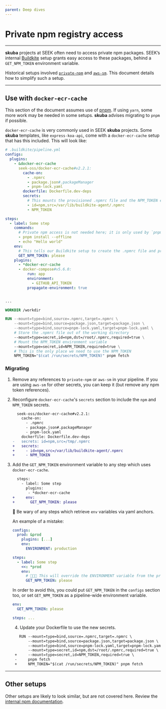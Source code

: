 ```yaml
---
parent: Deep dives
---
```


# Private npm registry access

---

**skuba** projects at SEEK often need to access private npm packages.
SEEK’s internal [Buildkite](./buildkite.md) setup grants easy access to these packages,
behind a `GET_NPM_TOKEN` environment variable.

Historical setups involved [`private-npm`](http://github.com/seek-oss/private-npm-buildkite-plugin) and [`aws-sm`](https://github.com/seek-oss/aws-sm-buildkite-plugin/).
This document details how to simplify such a setup.

---

## Use with `docker-ecr-cache`

This section of the document assumes use of [pnpm](./pnpm.md).
If using `yarn`, some more work may be needed in some setups.
**skuba** advises migrating to `pnpm` if possible.

`docker-ecr-cache` is very commonly used in SEEK **skuba** projects.
Some **skuba** templates, like `express-koa-api`, come with a `docker-ecr-cache` setup that has this included.
This will look like:

```yaml
# .buildkite/pipeline.yml
configs:
  plugins:
    - &docker-ecr-cache
      seek-oss/docker-ecr-cache#v2.2.1:
        cache-on:
          - .npmrc
          - package.json#.packageManager
          - pnpm-lock.yaml
        dockerfile: Dockerfile.dev-deps
        secrets:
          # This mounts the provisioned .npmrc file and the NPM_TOKEN environment variable for use in `pnpm fetch`
          - id=npm,src=/var/lib/buildkite-agent/.npmrc
          - NPM_TOKEN

steps:
  - label: Some step
    commands:
      # Private npm access is not needed here; it is only used by `pnpm fetch` in the Dockerfile
      - pnpm install --offline
      - echo "Hello world"
    env:
      # This tells our Buildkite setup to create the .npmrc file and provision the NPM_TOKEN environment variable
      GET_NPM_TOKEN: please
    plugins:
      - *docker-ecr-cache
      - docker-compose#v5.6.0:
          run: app
          environment:
            - GITHUB_API_TOKEN
          propagate-environment: true
```

```dockerfile

...

WORKDIR /workdir

RUN --mount=type=bind,source=.npmrc,target=.npmrc \
    --mount=type=bind,source=package.json,target=package.json \
    --mount=type=bind,source=pnpm-lock.yaml,target=pnpm-lock.yaml \
    # Store the .npmrc file out of the working directory
    --mount=type=secret,id=npm,dst=/root/.npmrc,required=true \
    # Mount the NPM_TOKEN environment variable
    --mount=type=secret,id=NPM_TOKEN,required=true \
    # This is the only place we need to use the NPM_TOKEN
    NPM_TOKEN="$(cat /run/secrets/NPM_TOKEN)" pnpm fetch
```

### Migrating

1. Remove any references to `private-npm` or `aws-sm` in your pipeline.
   If you are using `aws-sm` for other secrets, you can keep it (but remove any npm token references).
   
2. Reconfigure `docker-ecr-cache`'s `secrets` section to include the `npm` and `NPM_TOKEN` secrets.
   
   <!-- prettier-ignore -->
   ```diff
     seek-oss/docker-ecr-cache#v2.2.1:
       cache-on:
         - .npmrc
         - package.json#.packageManager
         - pnpm-lock.yaml
       dockerfile: Dockerfile.dev-deps
   -   secrets: id=npm,src=/tmp/.npmrc
   +   secrets:
   +     - id=npm,src=/var/lib/buildkite-agent/.npmrc
   +     - NPM_TOKEN
   ```
   
3. Add the `GET_NPM_TOKEN` environment variable to any step which uses `docker-ecr-cache`.

   ```diff
     steps:
       - label: Some step
         plugins: 
          - *docker-ecr-cache
   +     env:
   +       GET_NPM_TOKEN: please
   ```
   
   🚨 Be wary of any steps which retrieve `env` variables via yaml anchors.
   
   An example of a mistake:
   
    ```yaml
    configs:
      prod: &prod
        plugins: [...]
        env:
          ENVIRONMENT: production
    
    steps:
      - label: Some step
        <<: *prod
        env:  
          # 🚨🚨🚨 This will override the ENVIRONMENT variable from the prod anchor
          GET_NPM_TOKEN: please
    ```
    
    In order to avoid this, you could put `GET_NPM_TOKEN` in the `configs` section too, or set `GET_NPM_TOKEN` 
    as a pipeline-wide environment variable.
    
    ```yaml
    env:
      GET_NPM_TOKEN: please
    
    steps: ...
    ```
    
   4. Update your Dockerfile to use the new secrets.
   
   ```diff
      RUN --mount=type=bind,source=.npmrc,target=.npmrc \
          --mount=type=bind,source=package.json,target=package.json \
          --mount=type=bind,source=pnpm-lock.yaml,target=pnpm-lock.yaml \
          --mount=type=secret,id=npm,dst=/root/.npmrc,required=true \
    +     --mount=type=secret,id=NPM_TOKEN,required=true \
    -     pnpm fetch
    +     NPM_TOKEN="$(cat /run/secrets/NPM_TOKEN)" pnpm fetch
   ```       
         
---

## Other setups

Other setups are likely to look similar, but are not covered here.
Review the [internal npm documentation](https://backstage.myseek.xyz/docs/default/component/artifact-management-docs/npm-access/).
